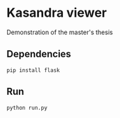 # Kasandra viewer
Demonstration of the master's thesis

## Dependencies
```
pip install flask
```

## Run
```
python run.py
```